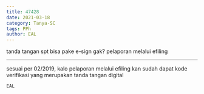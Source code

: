 ```yaml
---
title: 47428
date: 2021-03-18
category: Tanya-SC
tags: PPh
author: EAL
---
```


tanda tangan spt bisa pake e-sign gak? pelaporan melalui efiling

---

sesuai per 02/2019, kalo pelaporan melalui efiling kan sudah dapat kode verifikasi yang merupakan tanda tangan digital

`EAL`

